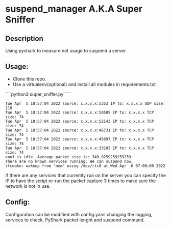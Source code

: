 # suspend_manager A.K.A Super Sniffer

## Description
Using pyshark to measure net usage to suspend a server.

## Usage:
- Clone this repo.
- Use a virtualenv(optional) and install all modules in requirements.txt

````python3 super_sniffer.py`````

````listening on eno1
Tue Apr  5 18:57:04 2022 source: x.x.x.x:5353 IP to: x.x.x.x UDP size: 110
Tue Apr  5 18:57:04 2022 source: x.x.x.x:50589 IP to: x.x.x.x TCP size: 74
Tue Apr  5 18:57:04 2022 source: x.x.x.x:52143 IP to: x.x.x.x TCP size: 74
Tue Apr  5 18:57:04 2022 source: x.x.x.x:46731 IP to: x.x.x.x TCP size: 74
Tue Apr  5 18:57:04 2022 source: x.x.x.x:45697 IP to: x.x.x.x TCP size: 74
Tue Apr  5 18:57:04 2022 source: x.x.x.x:33103 IP to: x.x.x.x TCP size: 74
eno1 is idle. Average packet size is: 349.9259259259259.
There are no known services running. We can suspend now.
rtcwake: wakeup from "mem" using /dev/rtc0 at Wed Apr  6 07:00:00 2022
````
If there are any services that currently run on the server you can specify the IP to have the script re-run the packet capture 3 times to make sure the network is not in use.

## Config:
Configuration can be modified with config.yaml changing the logging, services to check, PyShark packet lenght and suspend command.
